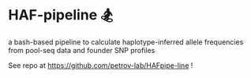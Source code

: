 # HAF-pipeline 🏂
a bash-based pipeline to calculate haplotype-inferred allele frequencies from pool-seq data and founder SNP profiles

See repo at https://github.com/petrov-lab/HAFpipe-line !

